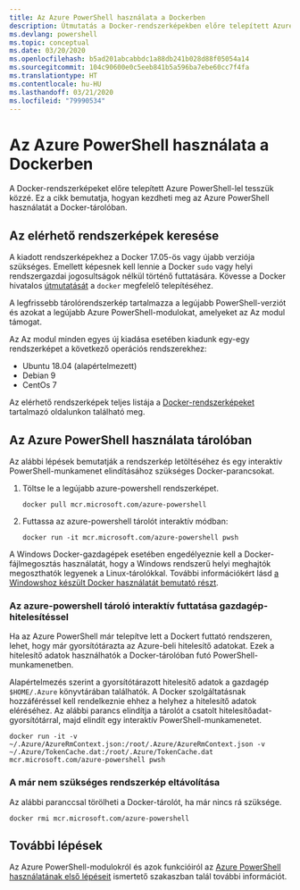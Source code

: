 ```yaml
---
title: Az Azure PowerShell használata a Dockerben
description: Útmutatás a Docker-rendszerképekben előre telepített Azure PowerShell használatához.
ms.devlang: powershell
ms.topic: conceptual
ms.date: 03/20/2020
ms.openlocfilehash: b5ad201abcabbdc1a88db241b028d88f05054a14
ms.sourcegitcommit: 104c90600e0c5eeb841b5a596ba7ebe60cc7f4fa
ms.translationtype: HT
ms.contentlocale: hu-HU
ms.lasthandoff: 03/21/2020
ms.locfileid: "79990534"
---
```

# <a name="using-azure-powershell-in-docker"></a>Az Azure PowerShell használata a Dockerben

A Docker-rendszerképeket előre telepített Azure PowerShell-lel tesszük közzé. Ez a cikk bemutatja, hogyan kezdheti meg az Azure PowerShell használatát a Docker-tárolóban.

## <a name="finding-available-images"></a>Az elérhető rendszerképek keresése

A kiadott rendszerképekhez a Docker 17.05-ös vagy újabb verziója szükséges. Emellett képesnek kell lennie a Docker `sudo` vagy helyi rendszergazdai jogosultságok nélkül történő futtatására. Kövesse a Docker hivatalos [útmutatását][install] a `docker` megfelelő telepítéséhez.

A legfrissebb tárolórendszerkép tartalmazza a legújabb PowerShell-verziót és azokat a legújabb Azure PowerShell-modulokat, amelyeket az Az modul támogat.

Az Az modul minden egyes új kiadása esetében kiadunk egy-egy rendszerképet a következő operációs rendszerekhez:

- Ubuntu 18.04 (alapértelmezett)
- Debian 9
- CentOs 7

Az elérhető rendszerképek teljes listája a [Docker-rendszerképeket][az image] tartalmazó oldalunkon található meg.

## <a name="using-azure-powershell-in-a-container"></a>Az Azure PowerShell használata tárolóban

Az alábbi lépések bemutatják a rendszerkép letöltéséhez és egy interaktív PowerShell-munkamenet elindításához szükséges Docker-parancsokat.

1. Töltse le a legújabb azure-powershell rendszerképet.

   ```console
   docker pull mcr.microsoft.com/azure-powershell
   ```

1. Futtassa az azure-powershell tárolót interaktív módban:

   ```console
   docker run -it mcr.microsoft.com/azure-powershell pwsh
   ```

A Windows Docker-gazdagépek esetében engedélyeznie kell a Docker-fájlmegosztás használatát, hogy a Windows rendszerű helyi meghajtók megoszthatók legyenek a Linux-tárolókkal. További információkért lásd [a Windowshoz készült Docker használatát bemutató részt][file-sharing].

### <a name="run-the-azure-powershell-container-interactively-using-host-authentication"></a>Az azure-powershell tároló interaktív futtatása gazdagép-hitelesítéssel

Ha az Azure PowerShell már telepítve lett a Dockert futtató rendszeren, lehet, hogy már gyorsítótárazta az Azure-beli hitelesítő adatokat. Ezek a hitelesítő adatok használhatók a Docker-tárolóban futó PowerShell-munkamenetben.

Alapértelmezés szerint a gyorsítótárazott hitelesítő adatok a gazdagép `$HOME/.Azure` könyvtárában találhatók. A Docker szolgáltatásnak hozzáféréssel kell rendelkeznie ehhez a helyhez a hitelesítő adatok eléréséhez. Az alábbi parancs elindítja a tárolót a csatolt hitelesítőadat-gyorsítótárral, majd elindít egy interaktív PowerShell-munkamenetet.

```console
docker run -it -v ~/.Azure/AzureRmContext.json:/root/.Azure/AzureRmContext.json -v ~/.Azure/TokenCache.dat:/root/.Azure/TokenCache.dat mcr.microsoft.com/azure-powershell pwsh
```

### <a name="remove-the-image-when-no-longer-needed"></a>A már nem szükséges rendszerkép eltávolítása

Az alábbi paranccsal törölheti a Docker-tárolót, ha már nincs rá szüksége.

```console
docker rmi mcr.microsoft.com/azure-powershell
```

## <a name="next-steps"></a>További lépések

Az Azure PowerShell-modulokról és azok funkcióiról az [Azure PowerShell használatának első lépéseit](get-started-azureps.md) ismertető szakaszban talál további információt.

<!-- link references -->
[install]: https://docs.docker.com/engine/installation/
[powershell image]: https://hub.docker.com/_/microsoft-powershell
[az image]: https://hub.docker.com/_/microsoft-azure-powershell
[file-sharing]: https://docs.docker.com/docker-for-windows/#file-sharing
